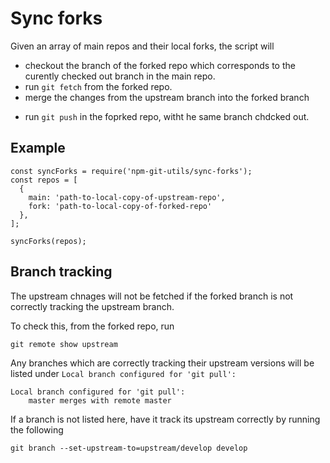 # Sync forks

Given an array of main repos and their local forks, the script will

- checkout the branch of the forked repo which corresponds to the curently checked out branch in the main repo.
- run `git fetch` from the forked repo.
- merge the changes from the upstream branch into the forked branch

* run `git push` in the foprked repo, witht he same branch chdcked out.

## Example

```
const syncForks = require('npm-git-utils/sync-forks');
const repos = [
  {
    main: 'path-to-local-copy-of-upstream-repo',
    fork: 'path-to-local-copy-of-forked-repo'
  },
];

syncForks(repos);
```

## Branch tracking

The upstream chnages will not be fetched if the forked branch is not correctly tracking the upstream branch.

To check this, from the forked repo, run

`git remote show upstream`

Any branches which are correctly tracking their upstream versions will be listed under `Local branch configured for 'git pull':`

```
Local branch configured for 'git pull':
    master merges with remote master
```

If a branch is not listed here, have it track its upstream correctly by running the following

`git branch --set-upstream-to=upstream/develop develop`
